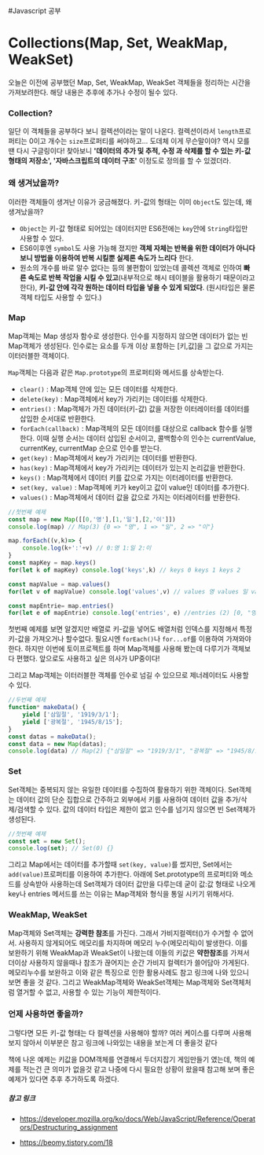 #Javascript 공부

# Collections(Map, Set, WeakMap, WeakSet)

오늘은 이전에 공부했던 Map, Set, WeakMap, WeakSet 객체들을 정리하는 시간을 가져보려한다. 해당 내용은 추후에 추가나 수정이 될수 있다. 



### Collection?

일단 이 객체들을 공부하다 보니 컬렉션이라는 말이 나온다. 컬렉션이라서 <code>length</code>프로퍼티는 0이고 개수는 <code>size</code>프로퍼티를 써야하고... 도데체 이게 무슨말이야? 역시 모를땐 다시 구글링이다!  찾아보니 **'데이터의 추가 및 추적, 수정 과 삭제를 할 수 있는 키-값 형태의 저장소', '자바스크립트의 데이터 구조'** 이정도로 정의를 할 수 있겠더라. 



###  왜 생겨났을까?

이러한 객체들이 생겨난 이유가 궁금해졌다. 키-값의 형태는 이미 <code>Object</code>도 있는데, 왜 생겨났을까?  

* <code>Object</code>는 키-값 형태로 되어있는 데이터지만 ES6전에는 <code>key</code>안에 <code>String</code>타입만 사용할 수 있다.
*  ES6이후엔 <code>symbol</code>도 사용 가능해 졌지만 **객체 자체는 반복을 위한 데이터가 아니다보니 방법을 이용하여 반복 시킬뿐 실제론 속도가 느리다** 한다. 
* 원소의 개수를 바로 알수 없다는 등의 불편함이 있었는데 콜렉션 객체로 인하여 **빠른 속도로 반복 작업을 시킬 수 있고**(내부적으로 해시 테이블을 활용하기 때문이라고 한다), **키-값 안에 각각 원하는 데이터 타입을 넣을 수 있게 되었다**. (원시타입은 물론 객체 타입도 사용할 수 있다.)



### Map

Map객체는 Map 생성자 함수로 생성한다. 인수를 지정하지 않으면 데이터가 없는 빈 Map객체가 생성된다. 인수로는 요소를 두개 이상 포함하는 [키,값]을 그 값으로 가지는 이터러블한 객체이다.

<code>Map</code>객체는 다음과 같은 <code>Map.prototype</code>의 프로퍼티와 메서드를 상속받는다.

- <code>clear()</code> : Map객체 안에 있는 모든 데이터를 삭제한다.
- <code>delete(key)</code> : Map객체에서 key가 가리키는 데이터를 삭제한다.
- <code>entries()</code> : Map객체가 가진 데이터(키-값) 값을 저장한 이터레이터를 데이터를 삽입한 순서대로 반환한다.
- <code>forEach(callback)</code> : Map객체의 모든 데이터를 대상으로 callback 함수를 실행한다. 이때 실행 순서는 데이터 삽입된 순서이고, 콜백함수의 인수는 currentValue, currentKey, currentMap 순으로 인수를 받는다.
- <code>get(key)</code> : Map객체에서 key가 가리키는 데이터를 반환한다.
- <code>has(key)</code> : Map객체에서 key가 가리키는 데이터가 있는지 논리값을 반환한다.
- <code>keys()</code> : Map객체에서 데이터 키를 값으로 가지는 이터레이터를 반환한다.
- <code>set(key, value)</code> : Map객체에 키가 key이고 값이 value인 데이터를 추가한다.
- <code>values()</code> : Map객체에서 데이터 값을 값으로 가지는 이터레이터를 반환한다.

```javascript
//첫번째 예제
const map = new Map([[0,'영'],[1,'일'],[2,'이']])
console.log(map) // Map(3) {0 => "영", 1 => "일", 2 => "이"}

map.forEach((v,k)=> {
    console.log(k+':'+v) // 0:영 1:일 2:이
}
const mapKey = map.keys()
for(let k of mapKey) console.log('keys',k) // keys 0 keys 1 keys 2

const mapValue = map.values()
for(let v of mapValue) console.log('values',v) // values 영 values 일 values 이

const mapEntrie= map.entries()
for(let e of mapEntrie) console.log('entries', e) //entries (2) [0, "영"] entries (2) [0, "일"] entries (2) [0, "이"]
```

첫번째 예제를 보면 알겠지만 배열로 키-값을 넣어도 배열처럼 인덱스를 지정해서 특정 키-값을 가져오거나 할수없다. 필요시엔 <code>forEach()</code>나 <code>for...of</code>를 이용하여 가져와야한다. 하지만 이번에 토이프로젝트를 하며 Map객체를 사용해 봤는데 다루기가 객체보다 편했다. 앞으로도 사용하고 싶은 의사가 UP중이다!

그리고 Map객체는 이터러블한 객체를 인수로 넘길 수 있으므로 제너레이터도 사용할 수 있다.



```javascript
//두번째 예제
function* makeData() {
	yield ['삼일절', '1919/3/1'];
	yield ['광복절', '1945/8/15'];
}
const datas = makeData();
const data = new Map(datas);
console.log(data) // Map(2) {"삼일절" => "1919/3/1", "광복절" => "1945/8/15"}
```





###  Set

Set객체는 중복되지 않는 유일한 데이터를 수집하여 활용하기 위한 객체이다. Set객체는 데이터 값의 단순 집합으로 간주하고 외부에서 키를 사용하여 데이터 값을 추가/삭제/검색할 수 있다. 값의 데이터 타입은 제한이 없고 인수를 넘기지 않으면 빈 Set객체가 생성된다.

```javascript
//첫번째 예제
const set = new Set();
console.log(set); // Set(0) {}
```

그리고 Map에서는 데이터를 추가할때 <code>set(key, value)</code>를 썼지만, Set에서는 <code>add(value)</code>프로퍼티를 이용하여 추가한다. 아래에 Set.prototype의 프로퍼티와 메소드를 상속받아 사용하는데 Set객체가 데이터 값만을 다루는데 굳이 값:값 형태로 나오게 key나 entries 메서드를 쓰는 이유는 Map객체와 형식을 통일 시키기 위해서다.





### WeakMap, WeakSet

Map객체와 Set객체는 **강력한 참조**를 가진다. 그래서 가비지컬렉터()가 수거할 수 없어서. 사용하지 않게되어도 메모리를 차지하며 메모리 누수(메모리릭)이 발생한다. 이를 보완하기 위해 WeakMap과 WeakSet이 나왔는데 이들의 키값은 **약한참조**를 가져서 더이상 사용하지 않을때나 참조가 끊어지는 순간 가비지 컬렉터가 쓸어담아 가게된다. 메모리누수를 보완하고 이와 같은 특징으로 인한 활용사례도 참고 링크에 나와 있으니 보면 좋을 것 같다. 그리고 WeakMap객체와 WeakSet객체는 Map객체와 Set객체처럼 열거할 수 없고, 사용할 수 있는 기능이 제한적이다.



### 언제 사용하면 좋을까?

그렇다면 모든 키-값 형태는 다 컬렉션을 사용해야 할까? 여러 케이스를 다루며 사용해 보지 않아서 이부분은 참고 링크에 나와있는 내용을 보는게 더 좋을것 같다



책에 나온 예제는 키값을 DOM객체를 연결해서 두더지잡기 게임만들기 였는데, 책의 예제를 적는건 큰 의미가 없을것 같고 나중에 다시 필요한 상황이 왔을때 참고해 보며 좋은 예제가 있다면 추후 추가하도록 하겠다.





##### 참고 링크

- <https://developer.mozilla.org/ko/docs/Web/JavaScript/Reference/Operators/Destructuring_assignment>

* <https://beomy.tistory.com/18>
